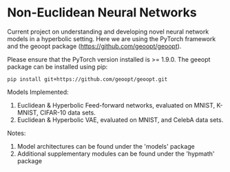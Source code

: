 # Non-Euclidean Neural Networks
Current project on understanding and developing novel neural network models in a hyperbolic setting. Here we are using the PyTorch framework and the geoopt package (https://github.com/geoopt/geoopt). 

Please ensure that the PyTorch version installed is >= 1.9.0. The geeopt package can be installed using pip:
```
pip install git+https://github.com/geoopt/geoopt.git
```

Models Implemented:
1. Euclidean & Hyperbolic Feed-forward networks, evaluated on MNIST, K-MNIST, CIFAR-10 data sets.
2. Euclidean & Hyperbolic VAE, evaluated on MNIST, and CelebA data sets.

Notes:
1. Model architectures can be found under the 'models' package
2. Additional supplementary modules can be found under the 'hypmath' package
